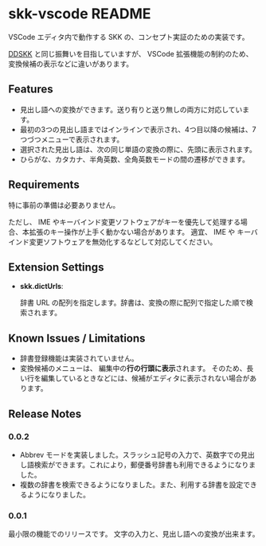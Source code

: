 # skk-vscode README

VSCode エディタ内で動作する SKK の、コンセプト実証のための実装です。

[DDSKK](https://github.com/skk-dev/ddskk/) と同じ振舞いを目指していますが、 VSCode 拡張機能の制約のため、変換候補の表示などに違いがあります。

## Features

* 見出し語への変換ができます。送り有りと送り無しの両方に対応しています。
* 最初の3つの見出し語まではインラインで表示され、4つ目以降の候補は、7つづつメニューで表示されます。
* 選択された見出し語は、次の同じ単語の変換の際に、先頭に表示されます。
* ひらがな、カタカナ、半角英数、全角英数モードの間の遷移ができます。


## Requirements

特に事前の準備は必要ありません。

ただし、 IME やキーバインド変更ソフトウェアがキーを優先して処理する場合、本拡張のキー操作が上手く動かない場合があります。
適宜、 IME や キーバインド変更ソフトウェアを無効化するなどして対応してください。


## Extension Settings

- **skk.dictUrls**:
  
  辞書 URL の配列を指定します。辞書は、変換の際に配列で指定した順で検索されます。

## Known Issues / Limitations

* 辞書登録機能は実装されていません。
* 変換候補のメニューは、 編集中の**行の行頭に表示**されます。
  そのため、長い行を編集しているときなどには、候補がエディタに表示されない場合があります。


## Release Notes

### 0.0.2
* Abbrev モードを実装しました。スラッシュ記号の入力で、英数字での見出し語検索ができます。これにより，郵便番号辞書も利用できるようになりました。
* 複数の辞書を検索できるようになりました。また、利用する辞書を設定できるようになりました。

### 0.0.1

最小限の機能でのリリースです。
文字の入力と、見出し語への変換が出来ます。
